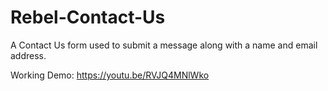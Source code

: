 # Rebel-Contact-Us
A Contact Us form used to submit a message along with a name and email address.

Working Demo: https://youtu.be/RVJQ4MNlWko
